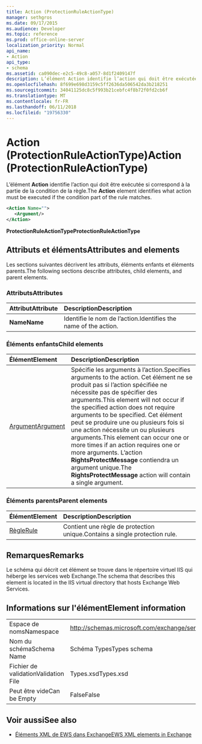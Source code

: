 ```yaml
---
title: Action (ProtectionRuleActionType)
manager: sethgros
ms.date: 09/17/2015
ms.audience: Developer
ms.topic: reference
ms.prod: office-online-server
localization_priority: Normal
api_name:
- Action
api_type:
- schema
ms.assetid: ca090dec-e2c5-49c8-a057-8d1f2409147f
description: L’élément Action identifie l’action qui doit être exécutée si correspond à la partie de la condition de la règle.
ms.openlocfilehash: 8f699e698d3159c5ff2636da506542da3b218251
ms.sourcegitcommit: 34041125dc8c5f993b21cebfc4f8b72f0fd2cb6f
ms.translationtype: MT
ms.contentlocale: fr-FR
ms.lasthandoff: 06/11/2018
ms.locfileid: "19756330"
---
```

# <a name="action-protectionruleactiontype"></a><span data-ttu-id="9f164-103">Action (ProtectionRuleActionType)</span><span class="sxs-lookup"><span data-stu-id="9f164-103">Action (ProtectionRuleActionType)</span></span>

<span data-ttu-id="9f164-104">L’élément **Action** identifie l’action qui doit être exécutée si correspond à la partie de la condition de la règle.</span><span class="sxs-lookup"><span data-stu-id="9f164-104">The **Action** element identifies what action must be executed if the condition part of the rule matches.</span></span> 
  
```xml
<Action Name="">
   <Argument/>
</Action>

```

 <span data-ttu-id="9f164-105">**ProtectionRuleActionType**</span><span class="sxs-lookup"><span data-stu-id="9f164-105">**ProtectionRuleActionType**</span></span>
## <a name="attributes-and-elements"></a><span data-ttu-id="9f164-106">Attributs et éléments</span><span class="sxs-lookup"><span data-stu-id="9f164-106">Attributes and elements</span></span>

<span data-ttu-id="9f164-107">Les sections suivantes décrivent les attributs, éléments enfants et éléments parents.</span><span class="sxs-lookup"><span data-stu-id="9f164-107">The following sections describe attributes, child elements, and parent elements.</span></span>
  
### <a name="attributes"></a><span data-ttu-id="9f164-108">Attributs</span><span class="sxs-lookup"><span data-stu-id="9f164-108">Attributes</span></span>

|<span data-ttu-id="9f164-109">**Attribut**</span><span class="sxs-lookup"><span data-stu-id="9f164-109">**Attribute**</span></span>|<span data-ttu-id="9f164-110">**Description**</span><span class="sxs-lookup"><span data-stu-id="9f164-110">**Description**</span></span>|
|:-----|:-----|
|<span data-ttu-id="9f164-111">**Name**</span><span class="sxs-lookup"><span data-stu-id="9f164-111">**Name**</span></span> <br/> |<span data-ttu-id="9f164-112">Identifie le nom de l’action.</span><span class="sxs-lookup"><span data-stu-id="9f164-112">Identifies the name of the action.</span></span>  <br/> |
   
### <a name="child-elements"></a><span data-ttu-id="9f164-113">Éléments enfants</span><span class="sxs-lookup"><span data-stu-id="9f164-113">Child elements</span></span>

|<span data-ttu-id="9f164-114">**Élément**</span><span class="sxs-lookup"><span data-stu-id="9f164-114">**Element**</span></span>|<span data-ttu-id="9f164-115">**Description**</span><span class="sxs-lookup"><span data-stu-id="9f164-115">**Description**</span></span>|
|:-----|:-----|
|[<span data-ttu-id="9f164-116">Argument</span><span class="sxs-lookup"><span data-stu-id="9f164-116">Argument</span></span>](argument.md) <br/> |<span data-ttu-id="9f164-117">Spécifie les arguments à l’action.</span><span class="sxs-lookup"><span data-stu-id="9f164-117">Specifies arguments to the action.</span></span> <span data-ttu-id="9f164-118">Cet élément ne se produit pas si l’action spécifiée ne nécessite pas de spécifier des arguments.</span><span class="sxs-lookup"><span data-stu-id="9f164-118">This element will not occur if the specified action does not require arguments to be specified.</span></span> <span data-ttu-id="9f164-119">Cet élément peut se produire une ou plusieurs fois si une action nécessite un ou plusieurs arguments.</span><span class="sxs-lookup"><span data-stu-id="9f164-119">This element can occur one or more times if an action requires one or more arguments.</span></span> <span data-ttu-id="9f164-120">L’action **RightsProtectMessage** contiendra un argument unique.</span><span class="sxs-lookup"><span data-stu-id="9f164-120">The **RightsProtectMessage** action will contain a single argument.</span></span>  <br/> |
   
### <a name="parent-elements"></a><span data-ttu-id="9f164-121">Éléments parents</span><span class="sxs-lookup"><span data-stu-id="9f164-121">Parent elements</span></span>

|<span data-ttu-id="9f164-122">**Élément**</span><span class="sxs-lookup"><span data-stu-id="9f164-122">**Element**</span></span>|<span data-ttu-id="9f164-123">**Description**</span><span class="sxs-lookup"><span data-stu-id="9f164-123">**Description**</span></span>|
|:-----|:-----|
|[<span data-ttu-id="9f164-124">Règle</span><span class="sxs-lookup"><span data-stu-id="9f164-124">Rule</span></span>](rule.md) <br/> |<span data-ttu-id="9f164-125">Contient une règle de protection unique.</span><span class="sxs-lookup"><span data-stu-id="9f164-125">Contains a single protection rule.</span></span>  <br/> |
   
## <a name="remarks"></a><span data-ttu-id="9f164-126">Remarques</span><span class="sxs-lookup"><span data-stu-id="9f164-126">Remarks</span></span>

<span data-ttu-id="9f164-127">Le schéma qui décrit cet élément se trouve dans le répertoire virtuel IIS qui héberge les services web Exchange.</span><span class="sxs-lookup"><span data-stu-id="9f164-127">The schema that describes this element is located in the IIS virtual directory that hosts Exchange Web Services.</span></span>
  
## <a name="element-information"></a><span data-ttu-id="9f164-128">Informations sur l'élément</span><span class="sxs-lookup"><span data-stu-id="9f164-128">Element information</span></span>

|||
|:-----|:-----|
|<span data-ttu-id="9f164-129">Espace de noms</span><span class="sxs-lookup"><span data-stu-id="9f164-129">Namespace</span></span>  <br/> |http://schemas.microsoft.com/exchange/services/2006/types  <br/> |
|<span data-ttu-id="9f164-130">Nom du schéma</span><span class="sxs-lookup"><span data-stu-id="9f164-130">Schema Name</span></span>  <br/> |<span data-ttu-id="9f164-131">Schéma Types</span><span class="sxs-lookup"><span data-stu-id="9f164-131">Types schema</span></span>  <br/> |
|<span data-ttu-id="9f164-132">Fichier de validation</span><span class="sxs-lookup"><span data-stu-id="9f164-132">Validation File</span></span>  <br/> |<span data-ttu-id="9f164-133">Types.xsd</span><span class="sxs-lookup"><span data-stu-id="9f164-133">Types.xsd</span></span>  <br/> |
|<span data-ttu-id="9f164-134">Peut être vide</span><span class="sxs-lookup"><span data-stu-id="9f164-134">Can be Empty</span></span>  <br/> |<span data-ttu-id="9f164-135">False</span><span class="sxs-lookup"><span data-stu-id="9f164-135">False</span></span>  <br/> |
   
## <a name="see-also"></a><span data-ttu-id="9f164-136">Voir aussi</span><span class="sxs-lookup"><span data-stu-id="9f164-136">See also</span></span>

- [<span data-ttu-id="9f164-137">Éléments XML de EWS dans Exchange</span><span class="sxs-lookup"><span data-stu-id="9f164-137">EWS XML elements in Exchange</span></span>](ews-xml-elements-in-exchange.md)

